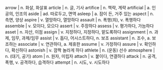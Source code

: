 arrow	| n. 화살, 화살표
article	| n. 글, 기사
artifice	| n. 책략, 계략
artificial	| a. 인공의, 인조의
aside	| ad. 따로두고, 면역
asleep	| a. 잠이 든, 거주 있는
aspect	| n. 측면, 양상
aspire	| v. 열망하다, 열망하다
assault	| n. 폭행(죄), v. 폭행하다
assemble	| v. 모이다, 모으다
assert	| v. 주장하다
assess	| v. 평가하다, 가늠하다
asset	| n. 자산, 이점
assign	| v. 지정하다, 지정하다, 맡도록하다
assignment	| n. 과제, 임무, 과제/임무
assist	| v. 돕다, 어시스트하다, n. 보조
assistant	| n. 조수, a. 보조하는
associate	| v. 연관하다, a. 제휴한
assume	| v. 가정하다
assure	| v. 확인하다, 확신하다
astonish	| v. 깜짝 놀라게 하다
athlete	| n. (운동) 선수
atmosphere	| n. (대기, 공기)
atom	| n. 원자, 미립자
attach	| v. 붙이다, 연결하다
attack	| n. 공격, 폭행, v. 공격하다, 습격하다
attempt	| n. 시도, v. 시도하다
